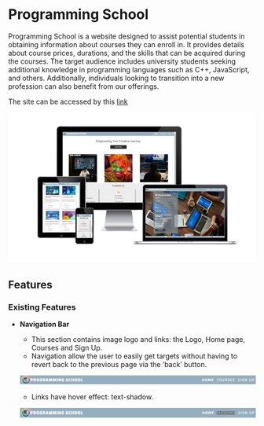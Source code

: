 # Programming School


Programming School is a website designed to assist potential students in obtaining information about courses they can enroll in. It provides details about course prices, durations, and the skills that can be acquired during the courses. The target audience includes university students seeking additional knowledge in programming languages such as C++, JavaScript, and others. Additionally, individuals looking to transition into a new profession can also benefit from our offerings.

The site can be accessed by this [link](https://bogdanovaiv.github.io/programming-school/)

![Responsive Mockup](documentation/programming-school-mockup.png)

## Features

### Existing Features

- __Navigation Bar__

  - This section contains image logo and links: the Logo, Home page, Courses and Sign Up.
  - Navigation allow the user to easily get targets without having to revert back to the previous page via the ‘back’ button.
  
  ![Navigation Bar](documentation/programming-school-navigation-bar.png) 

  - Links have hover effect: text-shadow.

  ![Navigation Bar (hover)](documentation/programming-school-navigation-bar-hover.png) 
